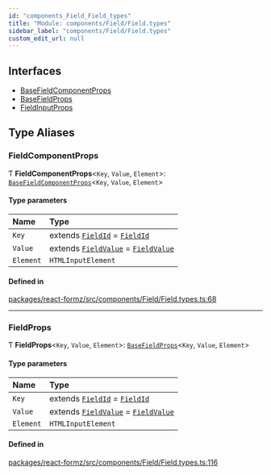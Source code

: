 ```yaml
---
id: "components_Field_Field_types"
title: "Module: components/Field/Field.types"
sidebar_label: "components/Field/Field.types"
custom_edit_url: null
---
```


## Interfaces

- [BaseFieldComponentProps](../interfaces/components_Field_Field_types.BaseFieldComponentProps.md)
- [BaseFieldProps](../interfaces/components_Field_Field_types.BaseFieldProps.md)
- [FieldInputProps](../interfaces/components_Field_Field_types.FieldInputProps.md)

## Type Aliases

### FieldComponentProps

Ƭ **FieldComponentProps**<`Key`, `Value`, `Element`\>: [`BaseFieldComponentProps`](../interfaces/components_Field_Field_types.BaseFieldComponentProps.md)<`Key`, `Value`, `Element`\>

#### Type parameters

| Name | Type |
| :------ | :------ |
| `Key` | extends [`FieldId`](types_field.md#fieldid) = [`FieldId`](types_field.md#fieldid) |
| `Value` | extends [`FieldValue`](types_field.md#fieldvalue) = [`FieldValue`](types_field.md#fieldvalue) |
| `Element` | `HTMLInputElement` |

#### Defined in

[packages/react-formz/src/components/Field/Field.types.ts:68](https://github.com/ZerryStack/react-formz/blob/main/packages/react-formz/src/components/Field/Field.types.ts#L68)

___

### FieldProps

Ƭ **FieldProps**<`Key`, `Value`, `Element`\>: [`BaseFieldProps`](../interfaces/components_Field_Field_types.BaseFieldProps.md)<`Key`, `Value`, `Element`\>

#### Type parameters

| Name | Type |
| :------ | :------ |
| `Key` | extends [`FieldId`](types_field.md#fieldid) = [`FieldId`](types_field.md#fieldid) |
| `Value` | extends [`FieldValue`](types_field.md#fieldvalue) = [`FieldValue`](types_field.md#fieldvalue) |
| `Element` | `HTMLInputElement` |

#### Defined in

[packages/react-formz/src/components/Field/Field.types.ts:116](https://github.com/ZerryStack/react-formz/blob/main/packages/react-formz/src/components/Field/Field.types.ts#L116)
